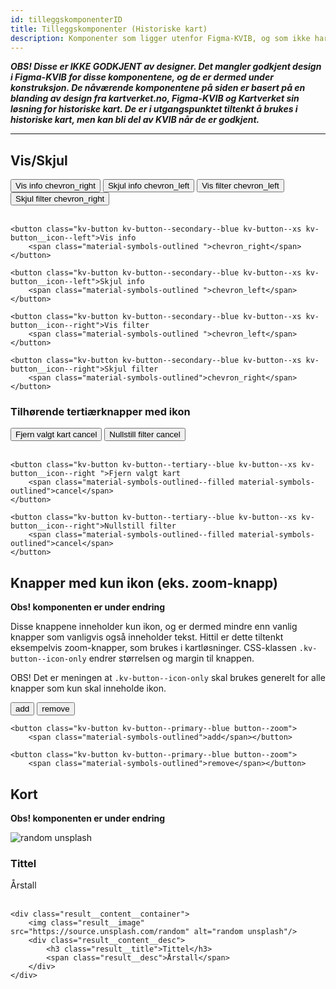 ```yaml
---
id: tilleggskomponenterID
title: Tilleggskomponenter (Historiske kart)
description: Komponenter som ligger utenfor Figma-KVIB, og som ikke har noen godkjent design. Likvel er det tenkt at disse kan bli en del av KVIB etterhvert.
---
```


**_OBS! Disse er IKKE GODKJENT av designer. Det mangler godkjent design i Figma-KVIB for disse komponentene, og de er dermed under konstruksjon.
De nåværende komponentene på siden er basert på en blanding av design fra kartverket.no, Figma-KVIB og Kartverket sin løsning for historiske kart.
De er i utgangspunktet tiltenkt å brukes i historiske kart, men kan bli del av KVIB når de er godkjent._**

---

## Vis/Skjul

<div class="buttons--section">
<button class="kv-button kv-button--secondary--blue kv-button--xs kv-button__icon--left">Vis info
    <span class="material-symbols-outlined ">chevron_right</span>
</button>
    <button class="kv-button kv-button--secondary--blue kv-button--xs kv-button__icon--left">Skjul info
    <span class="material-symbols-outlined ">chevron_left</span>
</button>
    <button class="kv-button kv-button--secondary--blue kv-button--xs kv-button__icon--right">Vis filter
    <span class="material-symbols-outlined ">chevron_left</span>
</button>
    <button class="kv-button kv-button--secondary--blue kv-button--xs kv-button__icon--right">Skjul filter
    <span class="material-symbols-outlined">chevron_right</span>
</button>
</div>
<br/>

```markup
<button class="kv-button kv-button--secondary--blue kv-button--xs kv-button__icon--left">Vis info
    <span class="material-symbols-outlined ">chevron_right</span>
</button>

<button class="kv-button kv-button--secondary--blue kv-button--xs kv-button__icon--left">Skjul info
    <span class="material-symbols-outlined ">chevron_left</span>
</button>

<button class="kv-button kv-button--secondary--blue kv-button--xs kv-button__icon--right">Vis filter
    <span class="material-symbols-outlined ">chevron_left</span>
</button>

<button class="kv-button kv-button--secondary--blue kv-button--xs kv-button__icon--right">Skjul filter
    <span class="material-symbols-outlined">chevron_right</span>
</button>
```

### Tilhørende tertiærknapper med ikon

<div class="buttons--section">
<button class="kv-button kv-button--tertiary--blue kv-button--xs kv-button__icon--right ">Fjern valgt kart
    <span class="material-symbols-outlined--filled material-symbols-outlined">cancel</span>
</button>
<button class="kv-button kv-button--tertiary--blue kv-button--xs kv-button__icon--right">Nullstill filter
    <span class="material-symbols-outlined--filled material-symbols-outlined">cancel</span>
</button>
</div>
<br/>

```markup
<button class="kv-button kv-button--tertiary--blue kv-button--xs kv-button__icon--right ">Fjern valgt kart
    <span class="material-symbols-outlined--filled material-symbols-outlined">cancel</span>
</button>

<button class="kv-button kv-button--tertiary--blue kv-button--xs kv-button__icon--right">Nullstill filter
    <span class="material-symbols-outlined--filled material-symbols-outlined">cancel</span>
</button>
```

## Knapper med kun ikon (eks. zoom-knapp)

**Obs! komponenten er under endring**

Disse knappene inneholder kun ikon, og er dermed mindre enn vanlig knapper som vanligvis også inneholder tekst.
Hittil er dette tiltenkt eksempelvis zoom-knapper, som brukes i kartløsninger.
CSS-klassen <code>.kv-button--icon-only</code> endrer størrelsen og margin til knappen.

OBS! Det er meningen at <code>.kv-button--icon-only</code> skal brukes generelt for alle knapper som kun skal inneholde ikon.

<div class="buttons--section">
<button class="kv-button kv-button--primary--blue kv-button--icon-only">
    <span class="material-symbols-outlined">add</span></button>

<button class="kv-button kv-button--primary--blue kv-button--icon-only">
    <span class="material-symbols-outlined">remove</span></button>
</div>

```markup
<button class="kv-button kv-button--primary--blue button--zoom">
    <span class="material-symbols-outlined">add</span></button>

<button class="kv-button kv-button--primary--blue button--zoom">
    <span class="material-symbols-outlined">remove</span></button>
```

## Kort

**Obs! komponenten er under endring**

<div class="component__display">
    <div class="result__content__container">
        <img class="result__image" src="https://source.unsplash.com/random" alt="random unsplash"/>
        <div class="result__content__desc">
            <h3 class="result__title">Tittel</h3>
            <span class="result__desc">Årstall</span>
        </div>
    </div>
</div>
<br/>

```markup
<div class="result__content__container">
    <img class="result__image" src="https://source.unsplash.com/random" alt="random unsplash"/>
    <div class="result__content__desc">
        <h3 class="result__title">Tittel</h3>
        <span class="result__desc">Årstall</span>
    </div>
</div>
```
